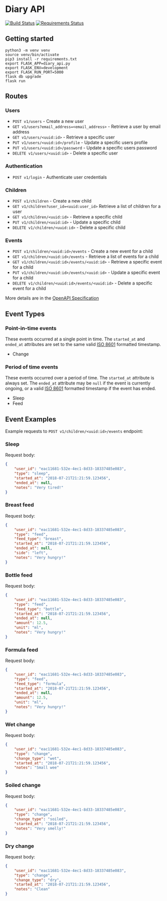 # Diary API

[![Build Status](https://travis-ci.org/MashSoftware/diary-api.svg?branch=master)](https://travis-ci.org/MashSoftware/diary-api)
[![Requirements Status](https://requires.io/github/MashSoftware/diary-api/requirements.svg?branch=master)](https://requires.io/github/MashSoftware/diary-api/requirements/?branch=master)

## Getting started

```shell
python3 -m venv venv
source venv/bin/activate
pip3 install -r requirements.txt
export FLASK_APP=diary_api.py
export FLASK_ENV=development
export FLASK_RUN_PORT=5000
flask db upgrade
flask run
```

## Routes

### Users

* `POST v1/users` - Create a new user
* `GET v1/users?email_address=<email_address>` - Retrieve a user by email address
* `GET v1/users/<uuid:id>` - Retrieve a specific user
* `PUT v1/users/<uuid:id>/profile` - Update a specific users profile
* `PUT v1/users/<uuid:id>/password` - Update a specific users password
* `DELETE v1/users/<uuid:id>` - Delete a specific user

### Authentication

* `POST v1/login` - Authenticate user credentials

### Children

* `POST v1/children` - Create a new child
* `GET v1/children?user_id=<uuid:user_id>` Retrieve a list of children for a user
* `GET v1/children/<uuid:id>` - Retrieve a specific child
* `PUT v1/children/<uuid:id>` - Update a specific child
* `DELETE v1/children/<uuid:id>` - Delete a specific child

### Events

* `POST v1/children/<uuid:id>/events` - Create a new event for a child
* `GET v1/children/<uuid:id>/events` - Retrieve a list of events for a child
* `GET v1/children/<uuid:id>/events/<uuid:id>` - Retrieve a specific event for a child
* `PUT v1/children/<uuid:id>/events/<uuid:id>` - Update a specific event for a child
* `DELETE v1/children/<uuid:id>/events/<uuid:id>` - Delete a specific event for a child

More details are in the [OpenAPI Specification](openapi.json)

## Event Types

### Point-in-time events

These events occurred at a single point in time. The `started_at` and `ended_at` attributes are set to the same valid [ISO 8601](https://www.iso.org/iso-8601-date-and-time-format.html) formatted timestamp.

* Change

### Period of time events

These events occurred over a period of time. The `started_at` attribute is always set. The `ended_at` attribute may be `null` if the event is currently ongoing, or a valid [ISO 8601](https://www.iso.org/iso-8601-date-and-time-format.html) formatted timestamp if the event has ended.

* Sleep
* Feed

## Event Examples

Example requests to `POST v1/children/<uuid:id>/events` endpoint:

### Sleep

Request body:

```json
{
    "user_id": "eac11681-532e-4ec1-8d33-18337485e083",
    "type": "sleep",
    "started_at": "2018-07-21T21:21:59.123456",
    "ended_at": null,
    "notes": "Very tired!"
}
```

### Breast feed

Request body:

```json
{
    "user_id": "eac11681-532e-4ec1-8d33-18337485e083",
    "type": "feed",
    "feed_type": "breast",
    "started_at": "2018-07-21T21:21:59.123456",
    "ended_at": null,
    "side": "left",
    "notes": "Very hungry!"
}
```

### Bottle feed

Request body:

```json
{
    "user_id": "eac11681-532e-4ec1-8d33-18337485e083",
    "type": "feed",
    "feed_type": "bottle",
    "started_at": "2018-07-21T21:21:59.123456",
    "ended_at": null,
    "amount": 12.5,
    "unit": "ml",
    "notes": "Very hungry!"
}
```

### Formula feed

Request body:

```json
{
    "user_id": "eac11681-532e-4ec1-8d33-18337485e083",
    "type": "feed",
    "feed_type": "formula",
    "started_at": "2018-07-21T21:21:59.123456",
    "ended_at": null,
    "amount": 12.5,
    "unit": "ml",
    "notes": "Very hungry!"
}
```

### Wet change

Request body:

```json
{
    "user_id": "eac11681-532e-4ec1-8d33-18337485e083",
    "type": "change",
    "change_type": "wet",
    "started_at": "2018-07-21T21:21:59.123456",
    "notes": "Small wee"
}
```

### Soiled change

Request body:

```json
{
    "user_id": "eac11681-532e-4ec1-8d33-18337485e083",
    "type": "change",
    "change_type": "soiled",
    "started_at": "2018-07-21T21:21:59.123456",
    "notes": "Very smelly!"
}
```

### Dry change

Request body:

```json
{
    "user_id": "eac11681-532e-4ec1-8d33-18337485e083",
    "type": "change",
    "change_type": "dry",
    "started_at": "2018-07-21T21:21:59.123456",
    "notes": "Clean"
}
```